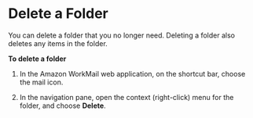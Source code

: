 # Delete a Folder<a name="delete_folder"></a>

You can delete a folder that you no longer need\. Deleting a folder also deletes any items in the folder\.

**To delete a folder**

1. In the Amazon WorkMail web application, on the shortcut bar, choose the mail icon\.

1. In the navigation pane, open the context \(right\-click\) menu for the folder, and choose **Delete**\.